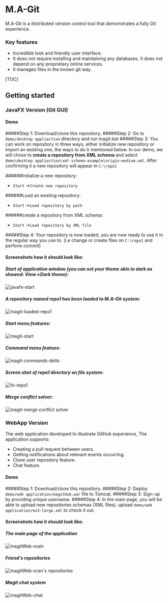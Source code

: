# M.A-Git

M.A-Git is a distributed version control tool that demonstrates a fully Git experience.


### Key features
- Incredible look and friendly user interface.
- It does not require installing and maintaining any databases. It does not depend on any proprietary online services.
- It manages files in the known git way.

[TOC]

## Getting started
### JavaFX Version (Git GUI)
#### Demo
#####Step 1:
Download/clone this repository.
#####Step 2:
Go to `demo/desktop appliaction` directory and run magit.bat
#####Step 3:
You can work on repository in three ways, either initialize new repository or import an existing one, the ways to do it mentioned below. In our demo, we will chose to **create a repository from XML schema** and select `demo\desktop appliaction\xml-schema-example\origin-medium.xml`. After confirming it a new repository will appear in `C:\repo1`

######Initialize a new repository:
* `Start` ->`Create new repository` 

######Load an existing repository:
* `Start` ->`Load repository by path` 

######create a repository from XML schema:
* `Start` ->`Load repository by XML file` 

#####Step 4:
Your repository is now loaded, you are now ready to use it in the regular way you use to. (i.e change or create files on `C:\repo1` and perform commit)


#### Screenshots how it should look like:
##### Start of application window (you can set your theme skin to dark as showed: View->Dark theme):
![javafx-start](https://i.ibb.co/Yp6j6hV/magit-main.png "javafx-start")

##### A repository named repo1 has been loaded to M.A-Git system:
![magit-loaded-repo1](https://i.ibb.co/xgHwNJN/magit-loaded-repo1.png "magit-loaded-repo1")

 ##### Start menu features:
![magit-start](https://i.ibb.co/nPVtVvL/magit-start.png "magit-start")

##### Command menu featues:
![magit-commands-delts](https://i.ibb.co/YyVPcyR/magit-commands-delts.png "magit-commands-delts")

##### Screen shot of repo1 directory on file system:
![fs-repo1](https://i.ibb.co/92p8xKq/repo1-fs.png "fs-repo1")

##### Merge conflict solver:
![magit-merge conflict solver](https://i.ibb.co/qdS4f5T/magit-merge-conflict-solver.png "magit-merge conflict solver")

### WebApp Version
The web application developed to illustrate GitHub experience, The application supports:
* Creating a pull request between users.
* Getting notifications about relevant events occurring.
* Clone user repository feature.
* Chat feature.

#### Demo
#####Step 1:
Download/clone this repository.
#####Step 2:
Deploy `demo/web application/magitHub.war` file to Tomcat.
#####Step 3:
Sign-up by providing unique username.
#####Step 4:
In the main page, you will be able to upload new repositories schemas (XML files).
upload `demo/web application/ex3-large.xml` to check it out.
#### Screenshots how it should look like:

##### The main page of the application
![magitWeb-main](https://i.ibb.co/7X10NGk/magit-Web-main.png "magitWeb-main")

##### Friend's repositories
![magitWeb-oran's repositories](https://i.ibb.co/wNbRMfr/magit-Web-oran-Repositoies.png "magitWeb-oran's repositories")

##### Magit chat system
![magitWeb-chat](https://i.ibb.co/vDqcknT/magit-Web-chat.png "magitWeb-chat")
